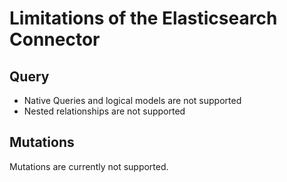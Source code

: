 # Limitations of the Elasticsearch Connector

## Query

- Native Queries and logical models are not supported
- Nested relationships are not supported

## Mutations

Mutations are currently not supported.